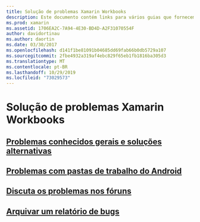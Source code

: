 ```yaml
---
title: Solução de problemas Xamarin Workbooks
description: Este documento contém links para vários guias que fornecem informações de solução de problemas para trabalhar com Xamarin Workbooks. Conteúdo vinculado discute problemas gerais conhecidos, problemas com pastas de trabalho do Android e fornece recursos relacionados ao suporte.
ms.prod: xamarin
ms.assetid: 1706EA2C-7A94-4E30-BD4D-A2F31070554F
author: davidortinau
ms.author: daortin
ms.date: 03/30/2017
ms.openlocfilehash: d141f1be81091b04685dd69fab66b0db5729a107
ms.sourcegitcommit: 2fbe4932a319af4ebc829f65eb1fb1816ba305d3
ms.translationtype: MT
ms.contentlocale: pt-BR
ms.lasthandoff: 10/29/2019
ms.locfileid: "73029573"
---
```

# <a name="troubleshooting-xamarin-workbooks"></a>Solução de problemas Xamarin Workbooks

## <a name="general-known-issues--workaroundsgeneralmd"></a>[Problemas conhecidos gerais e soluções alternativas](general.md)

## <a name="issues-with-android-workbooksandroidmd"></a>[Problemas com pastas de trabalho do Android](android.md)

## <a name="discuss-issues-on-the-forumsforums"></a>[Discuta os problemas nos fóruns][forums]

## <a name="file-a-bug-reporttoolsworkbooksinstallmdreporting-bugs"></a>[Arquivar um relatório de bugs](~/tools/workbooks/install.md#reporting-bugs)

[forums]: https://forums.xamarin.com/categories/inspector

